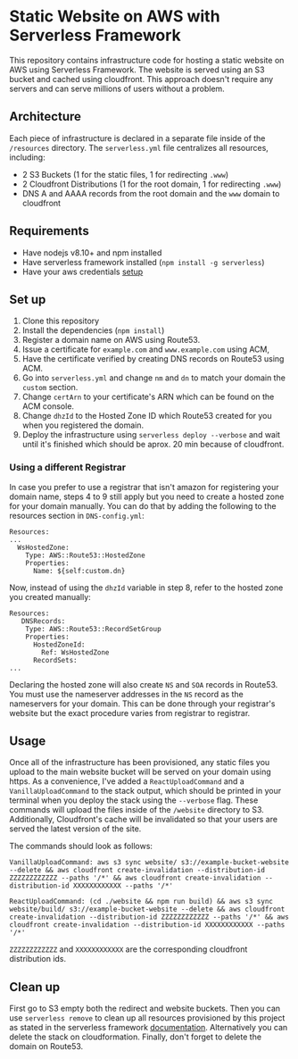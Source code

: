 # Static Website on AWS with Serverless Framework
This repository contains infrastructure code for hosting a static website on AWS using Serverless Framework. The website is served using an S3 bucket and cached using cloudfront. This approach doesn't require any servers and can serve millions of users without a problem.

## Architecture
Each piece of infrastructure is declared in a separate file inside of the `/resources` directory. The `serverless.yml` file centralizes all resources, including:

- 2 S3 Buckets (1 for the static files, 1 for redirecting `.www`)
- 2 Cloudfront Distributions (1 for the root domain, 1 for redirecting `.www`)
- DNS A and AAAA records from the root domain and the `www` domain to cloudfront

## Requirements
- Have nodejs v8.10+ and npm installed
- Have serverless framework installed (`npm install -g serverless`)
- Have your aws credentials [setup](https://serverless.com/framework/docs/providers/aws/guide/credentials/)


## Set up
1. Clone this repository
2. Install the dependencies (`npm install`)
3. Register a domain name on AWS using Route53.
4. Issue a certificate for `example.com` and `www.example.com` using ACM,
5. Have the certificate verified by creating DNS records on Route53 using ACM.
6. Go into `serverless.yml` and change `nm` and `dn` to match your domain the `custom` section.
7. Change `certArn` to your certificate's ARN which can be found on the ACM console.
8. Change `dhzId` to the Hosted Zone ID which Route53 created for you when you registered the domain.
9. Deploy the infrastructure using `serverless deploy --verbose` and wait until it's finished which should be aprox. 20 min because of cloudfront.

### Using a different Registrar
In case you prefer to use a registrar that isn't amazon for registering your domain name, steps 4 to 9 still apply but you need to create a hosted zone for your domain manually. You can do that by adding the following to the resources section in `DNS-config.yml`:

```
Resources:
...
  WsHostedZone:
    Type: AWS::Route53::HostedZone
    Properties:
      Name: ${self:custom.dn}
```
Now, instead of using the `dhzId` variable in step 8, refer to the hosted zone you created manually:

```
Resources:     
   DNSRecords:
    Type: AWS::Route53::RecordSetGroup
    Properties:
      HostedZoneId:
        Ref: WsHostedZone
      RecordSets:
...
```

Declaring the hosted zone will also create `NS` and `SOA` records in Route53. You must use the nameserver addresses in the `NS` record as the nameservers for your domain. This can be done through your registrar's website but the exact procedure varies from registrar to registrar.

## Usage
Once all of the infrastructure has been provisioned, any static files you upload to the main website bucket will be served on your domain using https. As a convenience, I've added a `ReactUploadCommand` and a `VanillaUploadCommand` to the stack output, which should be printed in your terminal when you deploy the stack using the `--verbose` flag. These commands will upload the files inside of the `/website` directory to S3. Additionally, Cloudfront's cache will be invalidated so that your users are served the latest version of the site.

The commands should look as follows:

```
VanillaUploadCommand: aws s3 sync website/ s3://example-bucket-website --delete && aws cloudfront create-invalidation --distribution-id ZZZZZZZZZZZZ --paths '/*' && aws cloudfront create-invalidation --distribution-id XXXXXXXXXXXX --paths '/*'
```

```
ReactUploadCommand: (cd ./website && npm run build) && aws s3 sync website/build/ s3://example-bucket-website --delete && aws cloudfront create-invalidation --distribution-id ZZZZZZZZZZZZ --paths '/*' && aws cloudfront create-invalidation --distribution-id XXXXXXXXXXXX --paths '/*'
```

`ZZZZZZZZZZZZ` and `XXXXXXXXXXXX` are the corresponding cloudfront distribution ids.


## Clean up
First go to S3 empty both the redirect and website buckets. Then you can use `serverless remove` to clean up all resources provisioned by this project as stated in the serverless framework [documentation](https://serverless.com/framework/docs/providers/aws/guide/quick-start/#cleanup). Alternatively you can delete the stack on cloudformation. Finally, don't forget to delete the domain on Route53.